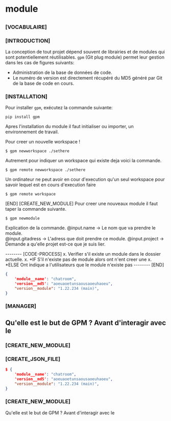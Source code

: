 # module

##

### \[VOCABULAIRE]

### \[INTRODUCTION]

La conception de tout projet dépend souvent de librairies et de modules qui sont potentiellement réutilisables. `gpm` (Git plug module) permet leur gestion dans les cas de figures suivants:

* Administration de la base de données de code.
* Le numéro de version est directement récupéré du MD5 généré par Git de la base de code en cours.

### \[INSTALLATION]

Pour installer `gpm`, exécutez la commande suivante:

```
pip install gpm
```

Apres l'installation du module il faut initialiser ou importer, un environnement de travail.

Pour creer un nouvelle workspace !

```
$ gpm newworkspace ./sethere
```

Autrement pour indiquer un workspace qui existe deja voici la commande.

```
$ gpm remote newworkspace ./sethere 
```

Un ordinateur ne peut avoir en cour d'execution qu'un seul workspace pour savoir lequel est en cours d'execution faire

```
$ gpm remote workspace
```

\[END] \[CREATE\_NEW\_MODULE] Pour creer une nouveaux module il faut taper la commande suivante.

```
$ gpm newmodule
```

Explication de la commande. @input.name -> Le nom que va prendre le module.\
@input.gitadress -> L'adress que doit prendre ce module. @input.project -> Demande a qu'elle projet est-ce que je suis lier.

\-------- \[CODE-PROCESS] x. Verifier s'il existe un module dans le dossier actuelle. x. \*IF S'il n'existe pas de module alors ont n'ent creer une x. \*ELSE Ont indique a l'utilisateurs que le module n'existe pas -------- \[END]

```json
{ 
    'module__name': "chatroom", 
    'version__md5': "aoeuaoetunsaousaoeuhaoeu", 
    "version__module": "1.22.234 (main)",
}
```

### \[MANAGER]

## &#x20;Qu'elle est le but de GPM ? Avant d'interagir avec le&#x20;

### \[CREATE\_NEW\_MODULE]

### \[CREATE\_JSON\_FILE]

```json
$ {
    'module__name': "chatroom",
    'version__md5': "aoeuaoetunsaousaoeuhaoeu",
    "version__module": "1.22.234 (main)",
}
```



### \[CREATE\_NEW\_MODULE]

Qu'elle est le but de GPM ? Avant d'interagir avec le&#x20;
